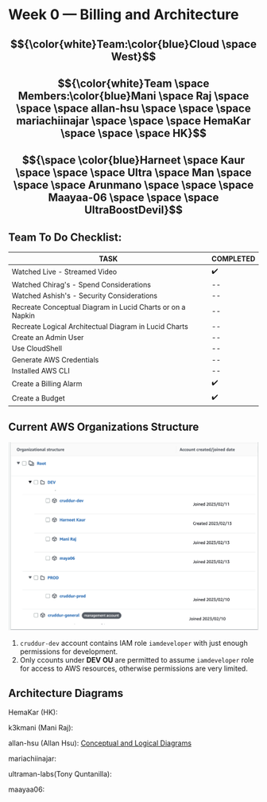 # Week 0 — Billing and Architecture

## $${\color{white}Team:\color{blue}Cloud \space West}$$ 
## $${\color{white}Team \space Members:\color{blue}Mani \space Raj \space \space \space allan-hsu \space \space \space mariachiinajar \space \space \space HemaKar \space \space \space HK}$$ 
## $${\space \color{blue}Harneet \space Kaur \space \space \space Ultra \space Man \space \space \space Arunmano \space \space \space Maayaa-06 \space \space \space UltraBoostDevil}$$ 


 ## Team To Do Checklist:
   
| TASK | COMPLETED |
|  --- |    ---    |
| Watched Live - Streamed Video | :heavy_check_mark: |
| Watched Chirag's - Spend Considerations   | -- |
| Watched Ashish's - Security Considerations | -- |
| Recreate Conceptual Diagram in Lucid Charts or on a Napkin | -- |
| Recreate Logical Architectual Diagram in Lucid Charts | -- |
| Create an Admin User | -- |
| Use CloudShell | -- |
| Generate AWS Credentials | -- |
| Installed AWS CLI | -- |
| Create a Billing Alarm | :heavy_check_mark: |
| Create a Budget | :heavy_check_mark: |

## Current AWS Organizations Structure

![Organization Structure](../_docs/assets/organization-structure.png)

1. `cruddur-dev` account contains IAM role `iamdeveloper` with just enough permissions for development.
2. Only ccounts under **DEV OU** are permitted to assume `iamdeveloper` role for access to AWS resources, otherwise permissions are very limited.


## Architecture Diagrams

HemaKar (HK):

k3kmani (Mani Raj):

allan-hsu (Allan Hsu): [Conceptual and Logical Diagrams](https://lucid.app/lucidchart/f7e59b81-605f-4131-af03-1657c3f03f6e/edit?invitationId=inv_fcbe1868-1e2e-4e80-a987-ff61c0c6f463)

mariachiinajar:

ultraman-labs(Tony Quntanilla):

maayaa06:
